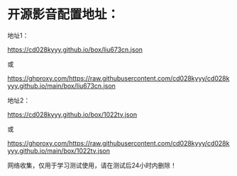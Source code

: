 # 开源影音配置地址：

地址1：

https://cd028kyyy.github.io/box/liu673cn.json

或

https://ghproxy.com/https://raw.githubusercontent.com/cd028kyyy/cd028kyyy.github.io/main/box/liu673cn.json

地址2：

https://cd028kyyy.github.io/box/1022tv.json

或

https://ghproxy.com/https://raw.githubusercontent.com/cd028kyyy/cd028kyyy.github.io/main/box/1022tv.json















网络收集，仅用于学习测试使用，请在测试后24小时内删除！
